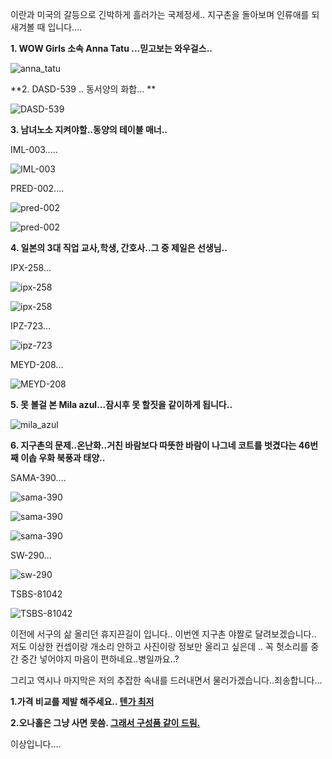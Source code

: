 이란과 미국의 갈등으로 긴박하게 흘러가는 국제정세.. 지구촌을 돌아보며 인류애를 되새겨볼 때 입니다....



**1. WOW Girls 소속 Anna Tatu ...믿고보는 와우걸스..**

![anna_tatu](.\anna_tatu.gif "anna tatu")



**2. DASD-539 .. 동서양의 화합... **

![DASD-539](.\DASD-539.gif "DASD-539")



**3. 남녀노소 지켜야할..동양의 테이블 매너..**

IML-003.....

![IML-003](.\IML-003.gif "IML-003")

PRED-002....

![pred-002](.\pred-002.gif "pred-002")

![pred-002](.\pred-002_2.gif "pred-002")



**4. 일본의 3대 직업 교사,학생, 간호사..그 중 제일은 선생님..**

IPX-258...

![ipx-258](.\ipx-258.gif "ipx-258")

![ipx-258](.\ipx-258_2.gif "ipx-258")

IPZ-723...

![ipz-723](.\ipz-723.gif "ipz-723")

MEYD-208...

![MEYD-208](.\MEYD-208.gif "MEYD-208")



**5. 못 볼걸 본 Mila azul...잠시후 못 할짓을 같이하게 됩니다..**

![mila_azul](.\mila_azul.gif "mila azul")



**6. 지구촌의 문제..온난화..거친 바람보다 따뜻한 바람이 나그네 코트를 벗겼다는 46번째 이솝 우화 북풍과 태양..**

SAMA-390....

![sama-390](.\sama-390.gif "sama-390")

![sama-390](.\sama-390_2.gif "sama-390")

![sama-390](.\sama-390_3.gif "sama-390")

SW-290...

![sw-290](.\sw-290.gif "sw-290")

TSBS-81042

![TSBS-81042](.\TSBS-81042.gif "TSBS-81042")





이전에 서구의 삶 올리던 휴지끈길이 입니다.. 이번엔 지구촌 야짤로 달려보겠습니다.. 저도 이상한 컨셉이랑 개소리 안하고 사진이랑 정보만 올리고 싶은데 .. 꼭 헛소리를 중간 중간 넣어야지 마음이 편하네요..병일까요..?

그리고 역시나 마지막은 저의 추잡한 속내를 드러내면서 물러가겠습니다..죄송합니다...



**1.가격 비교를 제발 해주세요.. [텐가 최저](https://msdepart.com/shop/event.php?ev_id=1566544508&bypass=on&utm_source=ygosu&utm_medium=referral&utm_campaign=viral+content)**

**2.오나홀은 그냥 사면 못씀. [그래서 구성품 같이 드림. ](https://msdepart.com/shop/event.php?ev_id=1571971222&bypass=on&utm_source=ygosu&utm_medium=referral&utm_campaign=viral+content)**



이상입니다....